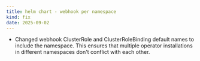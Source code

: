 ```yaml
---
title: helm chart - webhook per namespace
kind: fix
date: 2025-09-02
---
```


* Changed webhook ClusterRole and ClusterRoleBinding default names to include the namespace. This ensures that multiple operator installations in different namespaces don't conflict with each other.
